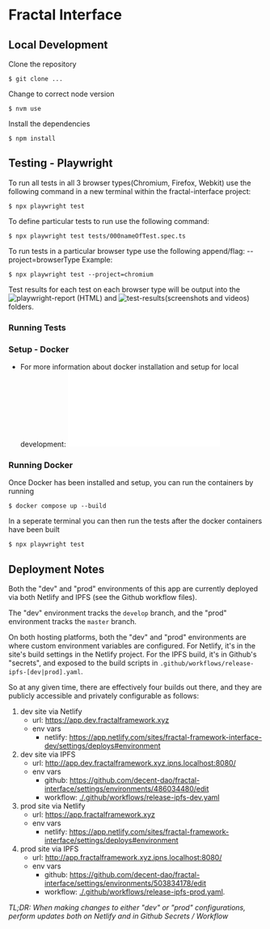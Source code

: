 # Fractal Interface

## Local Development

Clone the repository
```shell
$ git clone ...
```

Change to correct node version
```shell
$ nvm use
```

Install the dependencies

```shell
$ npm install
```

## Testing - Playwright

To run all tests in all 3 browser types(Chromium, Firefox, Webkit) use the following command in a new terminal within the fractal-interface project:

```shell
$ npx playwright test
```

To define particular tests to run use the following command:

```shell
$ npx playwright test tests/000nameOfTest.spec.ts
```

To run tests in a particular browser type use the following append/flag:
--project=browserType
Example:

```shell
$ npx playwright test --project=chromium
```

Test results for each test on each browser type will be output into the ![playwright-report](./playwright-report/) (HTML) and ![test-results](./test-results/)(screenshots and videos) folders.

### Running Tests

### Setup - Docker

- For more information about docker installation and setup for local development:
  ![Docker README](./docker/README.md)


### Running Docker

Once Docker has been installed and setup, you can run the containers by running
```shell
$ docker compose up --build
```

In a seperate terminal you can then run the tests after the docker containers have been built

```shell
$ npx playwright test
```

## Deployment Notes

Both the "dev" and "prod" environments of this app are currently deployed via both Netlify and IPFS (see the Github workflow files).

The "dev" environment tracks the `develop` branch, and the "prod" environment tracks the `master` branch.

On both hosting platforms, both the "dev" and "prod" environments are where custom environment variables are configured. For Netlify, it's in the site's build settings in the Netlify project. For the IPFS build, it's in Github's "secrets", and exposed to the build scripts in `.github/workflows/release-ipfs-[dev|prod].yaml`.

So at any given time, there are effectively four builds out there, and they are publicly accessible and privately configurable as follows:

1. dev site via Netlify
   - url: https://app.dev.fractalframework.xyz
   - env vars
     - netlify: https://app.netlify.com/sites/fractal-framework-interface-dev/settings/deploys#environment
1. dev site via IPFS
   - url: http://app.dev.fractalframework.xyz.ipns.localhost:8080/
   - env vars
     - github: https://github.com/decent-dao/fractal-interface/settings/environments/486034480/edit
     - workflow: [./.github/workflows/release-ipfs-dev.yaml](./.github/workflows/release-ipfs-dev.yaml)
1. prod site via Netlify
   - url: https://app.fractalframework.xyz
   - env vars
     - netlify: https://app.netlify.com/sites/fractal-framework-interface/settings/deploys#environment
1. prod site via IPFS
   - url: http://app.fractalframework.xyz.ipns.localhost:8080/
   - env vars
     - github: https://github.com/decent-dao/fractal-interface/settings/environments/503834178/edit
     - workflow: [./.github/workflows/release-ipfs-prod.yaml](./.github/workflows/release-ipfs-prod).

_TL;DR: When making changes to either "dev" or "prod" configurations, perform updates both on Netlify and in Github Secrets / Workflow_
